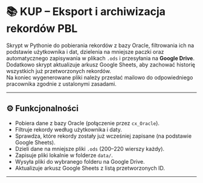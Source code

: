 # 📚 KUP – Eksport i archiwizacja rekordów PBL

Skrypt w Pythonie do pobierania rekordów z bazy Oracle, filtrowania ich na podstawie użytkownika i dat, dzielenia na mniejsze paczki oraz automatycznego zapisywania w plikach `.ods` i przesyłania na **Google Drive**.  
Dodatkowo skrypt aktualizuje arkusz Google Sheets, aby zachować historię wszystkich już przetworzonych rekordów.  
Na koniec wygenerowane pliki należy przesłać mailowo do odpowiedniego pracownika zgodnie z ustalonymi zasadami.

---

## ⚙️ Funkcjonalności

- Pobiera dane z bazy Oracle (połączenie przez `cx_Oracle`).
- Filtruje rekordy według użytkownika i daty.
- Sprawdza, które rekordy zostały już wcześniej zapisane (na podstawie Google Sheets).
- Dzieli dane na mniejsze pliki `.ods` (200–220 wierszy każdy).
- Zapisuje pliki lokalnie w folderze `data/`.
- Wysyła pliki do wybranego folderu na Google Drive.
- Aktualizuje arkusz Google Sheets z listą przetworzonych ID.

---
